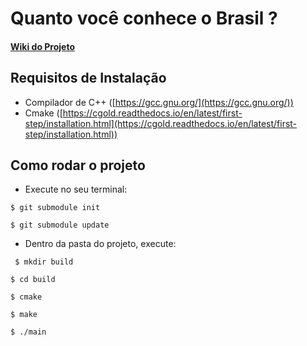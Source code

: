 # Quanto você conhece o Brasil ?
#### [Wiki do Projeto](https://github.com/EDAII/Lista1_NataliaRodrigues_MarthaDantas/wiki/Quanto-voc%C3%AA-conhece-o-Brasil%3F)

## Requisitos de Instalação

* Compilador de C++ ([https://gcc.gnu.org/](https://gcc.gnu.org/))
* Cmake ([https://cgold.readthedocs.io/en/latest/first-step/installation.html](https://cgold.readthedocs.io/en/latest/first-step/installation.html))

## Como rodar o projeto 

* Execute no seu terminal:

``$ git submodule init``

``$ git submodule update``

* Dentro da pasta do projeto, execute:
 
 `` $ mkdir build``
 
 ``$ cd build``
 
 ``$ cmake``
 
 ``$ make`` 
 
 ``$ ./main``
